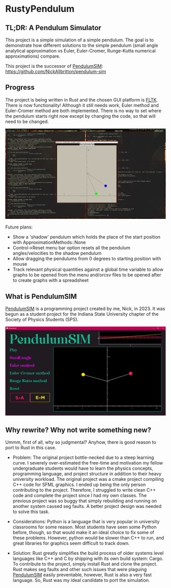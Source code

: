 # RustyPendulum

## TL;DR: A Pendulum Simulator

This project is a simple simulation of a simple pendulum. The goal is to demonstrate how different solutions to the simple pendulum (small angle analytical approximation vs Euler, Euler-Cromer, Runge-Kutta numerical approximations) compare. 

This project is the successor of [PendulumSIM](#what-is-pendulumsim): https://github.com/NickAllbritton/pendulum-sim

## Progress

The project is being written in Rust and the chosen GUI platform is [FLTK](https://fltk-rs.github.io/fltk-book/Home.html). 
There is now functionality! Although it still needs work, Euler method and Euler-Cromer method are both implemented.
There is no way to set where the pendulum starts right now except by changing the code, so that will need to be changed. 

![Current look of RustyPendulum](./screenshots/Current.png)

Future plans:
- Show a 'shadow' pendulum which holds the place of the start position with ApproximationMethods::None
- Control->Reset menu bar option resets all the pendulum angles/velocities to the shadow pendulum
- Allow dragging the pendulums from 0 degrees to starting position with mouse
- Track relevant physical quantities against a global time variable to allow graphs to be opened from the menu and/orcsv files to be opened after to create graphs with a spreadsheet

## What is PendulumSIM

[PendulumSIM](https://github.com/NickAllbritton/pendulum-sim) is a programming project created by me, Nick, in 2023. It was begun as a student project for the Indiana State University chapter of the Society of Physics Students (SPS). 

![Look of PendulumSIM](./screenshots/pendulum-sim.png)

## Why rewrite? Why not write something new?

Ummm, first of all, why so judgmental? Anyhow, there is good reason to port to Rust in this case.

- Problem: The original project bottle-necked due to a steep learning curve. I severely over-estimated the free-time and motivation my fellow undergraduate students would have to learn the physics concepts, programming language, and project structure in addition to their heavy university workload. The original project was a cmake project compiling C++ code for SFML graphics. I ended up being the only person contributing to the project. Therefore, I struggled to write clean C++ code and complete the project since I had my own classes. The previous project was so buggy that simply rebuilding and running on another system caused seg faults. A better project design was needed to solve this task.

- Considerations: Python is a language that is very popular in university classrooms for some reason. Most students have seen some Python before, though, so that would make it an ideal choice to fix some of these problems. However, python would be slower than C++ to run, and great libraries for graphics seem difficult to track down. 

- Solution: Rust greatly simplifies the build process of older systems level languages like C++ and C by shipping with its own build system: Cargo. To contribute to the project, simply install Rust and clone the project. Rust makes seg faults and other such issues that were plaguing [PendulumSIM](https://github.com/NickAllbritton/pendulum-sim) easily preventable, however, Rust is also a very fast language. So, Rust was my ideal candidate to port the simulation.
